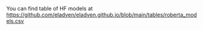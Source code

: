You can find table of HF models at https://github.com/eladven/eladven.github.io/blob/main/tables/roberta_models.csv

